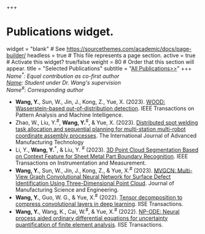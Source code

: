 +++
# Publications widget.
widget = "blank"  # See https://sourcethemes.com/academic/docs/page-builder/
headless = true  # This file represents a page section.
active = true  # Activate this widget? true/false
weight = 80  # Order that this section will appear.
title = "Selected Publications"
subtitle = "[All Publications>>](./allpublications)"
+++
_Name<sup>*</sup>: Equal contribution as co-first author_<br>
_<ins>Name</ins>: Student under Dr. Wang's supervision_<br>
_Name<sup>#</sup>: Corresponding author_<br>

* **Wang, Y.**, Sun, W., Jin, J., Kong, Z., Yue, X. (2023). [WOOD: Wasserstein-based out-of-distribution detection](https://ieeexplore.ieee.org/abstract/document/10302348). IEEE Transactions on Pattern Analysis and Machine Intelligence.
* Zhao, W., Liu, Y.<sup>#</sup>, **Wang, Y.**<sup>#</sup>, & Yue, X. (2023). [Distributed spot welding task allocation and sequential planning for multi-station multi-robot coordinate assembly processes](https://link.springer.com/article/10.1007/s00170-023-11750-1). The International Journal of Advanced Manufacturing Technology
* Li, Y., **Wang, Y.**<sup>*</sup>, & Liu, Y. <sup>#</sup> (2023). [3D Point Cloud Segmentation Based on Context Feature for Sheet Metal Part Boundary Recognition](https://ieeexplore.ieee.org/abstract/document/10113785). IEEE Transactions on Instrumentation and Measurement.
* **Wang, Y.**, Sun, W., Jin, J., Kong, Z., & Yue, X.<sup>#</sup> (2023). [MVGCN: Multi-View Graph Convolutional Neural Network for Surface Defect Identification Using Three-Dimensional Point Cloud](https://asmedigitalcollection.asme.org/manufacturingscience/article/145/3/031004/1148268/MVGCN-Multi-View-Graph-Convolutional-Neural). Journal of Manufacturing Science and Engineering.
* **Wang, Y.**, Guo, W. G., & Yue, X.<sup>#</sup> (2022). [Tensor decomposition to compress convolutional layers in deep learning](https://www.tandfonline.com/doi/abs/10.1080/24725854.2021.1894514). IISE Transactions.
* **Wang, Y.**, Wang, K., Cai, W.<sup>#</sup>, & Yue, X.<sup>#</sup> (2022). [NP-ODE: Neural process aided ordinary differential equations for uncertainty quantification of finite element analysis](https://www.tandfonline.com/doi/abs/10.1080/24725854.2021.1891485). IISE Transactions.


